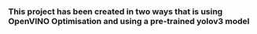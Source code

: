 ### This project has been created in two ways that is using OpenVINO Optimisation and using a pre-trained yolov3 model

